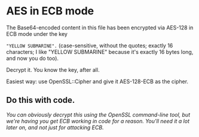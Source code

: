 # AES in ECB mode

The Base64-encoded content in this file has been encrypted via AES-128 in ECB mode under the key

```"YELLOW SUBMARINE".```
(case-sensitive, without the quotes; exactly 16 characters; I like "YELLOW SUBMARINE" because it's exactly 16 bytes long, and now you do too).

Decrypt it. You know the key, after all.

Easiest way: use OpenSSL::Cipher and give it AES-128-ECB as the cipher.

## Do this with code.
*You can obviously decrypt this using the OpenSSL command-line tool, but we're having you get ECB working in code for a reason. You'll need it a lot later on, and not just for attacking ECB.*